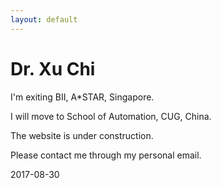 ```yaml
---
layout: default
---
```


# Dr. Xu Chi

I'm exiting BII, A*STAR, Singapore.

I will move to School of Automation, CUG, China.

The website is under construction.

Please contact me through my personal email.

2017-08-30
